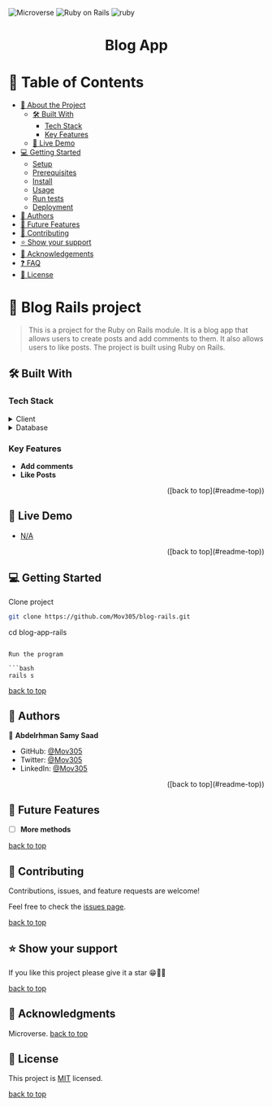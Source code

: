 
![Microverse](https://img.shields.io/badge/Microverse-blueviolet) ![Ruby on Rails](https://img.shields.io/badge/-Ruby%20on%20rails-blueviolet)
<img src="https://img.shields.io/badge/rails-%23CC0000.svg?style=for-the-badge&logo=ruby-on-rails&logoColor=white" alt="ruby" height="auto" />

<div align="center">
  <h1><b>Blog App</b></h1>
  <a name='readme-top'></a>
</div>

# 📗 Table of Contents

- [📖 About the Project](#about-project)
  - [🛠 Built With](#built-with)
    - [Tech Stack](#tech-stack)
    - [Key Features](#key-features)
  - [🚀 Live Demo](#live-demo)
- [💻 Getting Started](#getting-started)
  - [Setup](#setup)
  - [Prerequisites](#prerequisites)
  - [Install](#install)
  - [Usage](#usage)
  - [Run tests](#run-tests)
  - [Deployment](#triangular_flag_on_post-deployment)
- [👥 Authors](#authors)
- [🔭 Future Features](#future-features)
- [🤝 Contributing](#contributing)
- [⭐️ Show your support](#support)
- [🙏 Acknowledgements](#acknowledgements)
- [❓ FAQ](#faq)
- [📝 License](#license)

# 📖 Blog Rails project <a name="about-project"></a>

> This is a project for the Ruby on Rails module. It is a blog app that allows users to create posts and add comments to them. It also allows users to like posts. The project is built using Ruby on Rails.

## 🛠 Built With <a name="built-with"></a>

### Tech Stack <a name="tech-stack"></a>

<details>
  <summary>Client</summary>
  <ul>
    <li><a href="https://www.ruby-lang.org/en/">Ruby</a></li>
  </ul>
</details>

<details>
<summary>Database</summary>
  <ul>
    <li><a href="https://www.postgresql.org/">PostgreSQL</a></li>
  </ul>
</details>

### Key Features <a name="key-features"></a>

- **Add comments**
- **Like Posts**

<p align="right">([back to top](#readme-top))</p>

## 🚀 Live Demo <a name="live-demo"></a>

- [N/A](https://yourdeployedapplicationlink.com)

<p align="right">([back to top](#readme-top))</p>

## 💻 Getting Started <a name="getting-started"></a>

Clone project

```bash
git clone https://github.com/Mov305/blog-rails.git
```

cd blog-app-rails
```

Run the program

```bash
rails s
```

[back to top](#readme-top)


## 👥 Authors <a name="authors"></a>

👤 **Abdelrhman Samy Saad**

- GitHub: [@Mov305](https://github.com/Mov305)
- Twitter: [@Mov305](https://twitter.com/Mov_abd)
- LinkedIn: [@Mov305](https://www.linkedin.com/in/abdelrhman-samy-80b14b215/)

<p align="right">([back to top](#readme-top))</p>

## 🔭 Future Features <a name="future-features"></a>

- [ ] **More methods**

[back to top](#readme-top)

## 🤝 Contributing <a name="contributing"></a>

Contributions, issues, and feature requests are welcome!

Feel free to check the [issues page](https://github.com/paulinagonzalezc/blog-app-rails/issues).

[back to top](#readme-top)

## ⭐️ Show your support <a name="support"></a>

If you like this project please give it a star 😁🌟✨

[back to top](#readme-top)

## 🙏 Acknowledgments <a name="acknowledgements"></a>

Microverse.
[back to top](#readme-top)

## 📝 License <a name="license" href="https://github.com/Mov305/To-do-list/blob/master/MIT.md" ></a>

This project is [MIT](./LICENSE) licensed.

[back to top](#readme-top)

